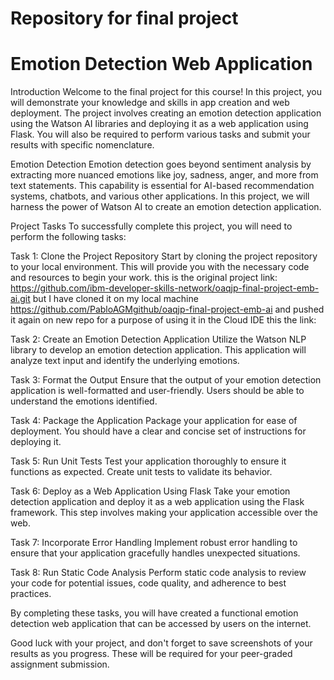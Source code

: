 # Repository for final project
# Emotion Detection Web Application
Introduction
Welcome to the final project for this course! In this project, you will demonstrate your knowledge and skills in app creation and web deployment. The project involves creating an emotion detection application using the Watson AI libraries and deploying it as a web application using Flask. You will also be required to perform various tasks and submit your results with specific nomenclature.

Emotion Detection
Emotion detection goes beyond sentiment analysis by extracting more nuanced emotions like joy, sadness, anger, and more from text statements. This capability is essential for AI-based recommendation systems, chatbots, and various other applications. In this project, we will harness the power of Watson AI to create an emotion detection application.

Project Tasks
To successfully complete this project, you will need to perform the following tasks:

Task 1: Clone the Project Repository
Start by cloning the project repository to your local environment. This will provide you with the necessary code and resources to begin your work. this is the original project link: https://github.com/ibm-developer-skills-network/oaqjp-final-project-emb-ai.git but I have cloned it on my local machine https://github.com/PabloAGMgithub/oaqjp-final-project-emb-ai
and pushed it again on new repo for a purpose of using it in the Cloud IDE this the link: 

Task 2: Create an Emotion Detection Application
Utilize the Watson NLP library to develop an emotion detection application. This application will analyze text input and identify the underlying emotions.

Task 3: Format the Output
Ensure that the output of your emotion detection application is well-formatted and user-friendly. Users should be able to understand the emotions identified.

Task 4: Package the Application
Package your application for ease of deployment. You should have a clear and concise set of instructions for deploying it.

Task 5: Run Unit Tests
Test your application thoroughly to ensure it functions as expected. Create unit tests to validate its behavior.

Task 6: Deploy as a Web Application Using Flask
Take your emotion detection application and deploy it as a web application using the Flask framework. This step involves making your application accessible over the web.

Task 7: Incorporate Error Handling
Implement robust error handling to ensure that your application gracefully handles unexpected situations.

Task 8: Run Static Code Analysis
Perform static code analysis to review your code for potential issues, code quality, and adherence to best practices.

By completing these tasks, you will have created a functional emotion detection web application that can be accessed by users on the internet.

Good luck with your project, and don't forget to save screenshots of your results as you progress. These will be required for your peer-graded assignment submission.
